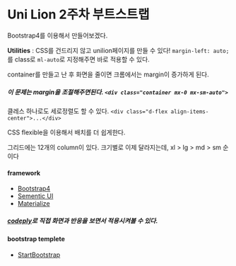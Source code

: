 # Uni Lion 2주차 부트스트랩

Bootstrap4를 이용해서 만들어보겠다.


**Utilities** : CSS를 건드리지 않고 unilion페이지를 만들 수 있다!
`margin-left: auto;`를 class로 `ml-auto`로 지정해주면 바로 적용할 수 있다.

container를 만들고 난 후 화면을 줄이면 크롬에서는 margin이 증가하게 된다.

##### 이 문제는 margin을 조절해주면된다. `<div class="container mx-0 mx-sm-auto">`

클레스 하나로도 세로정렬도 할 수 있다. `<div class="d-flex align-items-center">...</div>`

CSS flexible을 이용해서 배치를 더 쉽게한다.

그리드에는 12개의 column이 있다. 크기별로 이제 달라지는데,
xl > lg > md > sm 순이다




#### framework

- [Bootstrap4](http://v4-alpha.getbootstrap.com/)
- [Sementic UI](https://semantic-ui.com/)
- [Materialize](http://materializecss.com/)

##### [codeply](https://www.codeply.com/)로 직접 화면과 반응을 보면서 적용시켜볼 수 있다.

#### bootstrap templete

- [StartBootstrap](https://startbootstrap.com/)